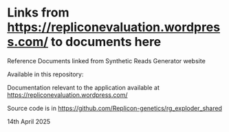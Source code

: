 # Links from https://repliconevaluation.wordpress.com/  to documents here
Reference Documents linked from Synthetic Reads Generator website

Available in this repository: 

Documentation relevant to the application available at https://repliconevaluation.wordpress.com/ 

Source code is in https://github.com/Replicon-genetics/rg_exploder_shared

14th April 2025


